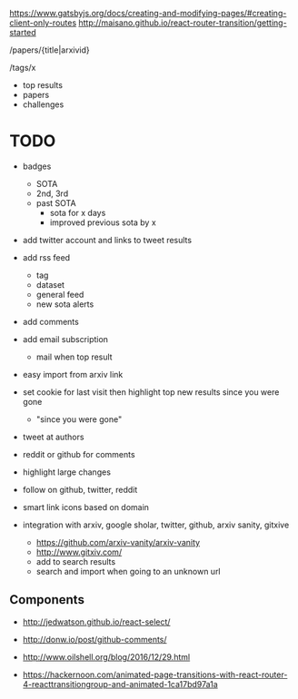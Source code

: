 

https://www.gatsbyjs.org/docs/creating-and-modifying-pages/#creating-client-only-routes
http://maisano.github.io/react-router-transition/getting-started

/papers/{title|arxivid}

/tags/x
  - top results
  - papers
  - challenges

# TODO
- badges
  - SOTA
  - 2nd, 3rd
  - past SOTA
    - sota for x days
    - improved previous sota by x
- add twitter account and links to tweet results
- add rss feed
  - tag
  - dataset
  - general feed
  - new sota alerts
- add comments
- add email subscription
  - mail when top result
- easy import from arxiv link

- set cookie for last visit then highlight top new results since you were gone
  - "since you were gone"
- tweet at authors
- reddit or github for comments
  
- highlight large changes

- follow on github, twitter, reddit
- smart link icons based on domain


- integration with arxiv, google sholar, twitter, github, arxiv sanity, gitxive
  - https://github.com/arxiv-vanity/arxiv-vanity
  - http://www.gitxiv.com/
  - add to search results
  - search and import when going to an unknown url


## Components
- http://jedwatson.github.io/react-select/

- http://donw.io/post/github-comments/
- http://www.oilshell.org/blog/2016/12/29.html
- https://hackernoon.com/animated-page-transitions-with-react-router-4-reacttransitiongroup-and-animated-1ca17bd97a1a